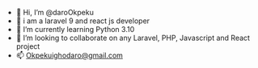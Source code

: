 - 👋 Hi, I’m @daroOkpeku
- 👀 i am a laravel 9 and react js developer
- 🌱 I’m currently learning Python 3.10
- 💞️ I’m looking to collaborate on any Laravel, PHP, Javascript and React project
- 📫 Okpekuighodaro@gmail.com

<!---
daroOkpeku/daroOkpeku is a ✨ special ✨ repository because its `README.md` (this file) appears on your GitHub profile.
You can click the Preview link to take a look at your changes.
--->
